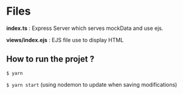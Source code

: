 
# Files

  

**index.ts** : Express Server which serves mockData and use ejs.

**views/index.ejs** : EJS file use to display HTML

  

## How to run the projet ?

  

```$ yarn```

```$ yarn start``` (using nodemon to update when saving modifications)